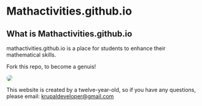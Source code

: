 # Mathactivities.github.io
## What is Mathactivities.github.io
mathactivities.github.io is a place for students to enhance their mathematical skills.

Fork this repo, to become a genuis!

<img src = "//mathactivities.github.io/images/mathlogo.png" style = "border-radius:50%;"><br>



This website is created by a twelve-year-old, so if you have any questions, please email: krupaldeveloper@gmail.com
